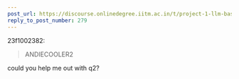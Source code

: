 ```yaml
---
post_url: https://discourse.onlinedegree.iitm.ac.in/t/project-1-llm-based-automation-agent-discussion-thread-tds-jan-2025/164277/293
reply_to_post_number: 279
---
```

 23f1002382:

> ANDIECOOLER2

could you help me out with q2?